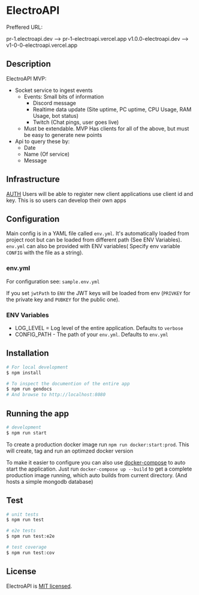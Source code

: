 # ElectroAPI

Preffered URL:

pr-1.electroapi.dev --> pr-1-electroapi.vercel.app
v1.0.0-electroapi.dev --> v1-0-0-electroapi.vercel.app

## Description

ElectroAPI MVP:

- Socket service to ingest events
  - Events: Small bits of information
    - Discord message
    - Realtime data update (Site uptime, PC uptime, CPU Usage, RAM Usage, bot status)
    - Twitch (Chat pings, user goes live)
  - Must be extendable. MVP Has clients for all of the above, but must be easy to generate new points
- Api to query these by:
  - Date
  - Name (Of service)
  - Message

## Infrastructure

[AUTH](docs/authentication.md)
Users will be able to register new client applications use client id and key. This is so users can develop their own apps

## Configuration

Main config is in a YAML file called `env.yml`. It's automatically loaded from project root but can be loaded from different path (See ENV Variables).
`env.yml` can also be provided with ENV variables( Specify env variable `CONFIG` with the file as a string).

### env.yml

For configuration see: `sample.env.yml`

If you set `jwtPath` to `ENV` the JWT keys will be loaded from env (`PRIVKEY` for the private key and `PUBKEY` for the public one).

### ENV Variables

- LOG_LEVEL = Log level of the entire application. Defaults to `verbose`
- CONFIG_PATH - The path of your `env.yml`. Defaults to `env.yml`

## Installation

```bash
# For local development
$ npm install

# To inspect the documention of the entire app
$ npm run gendocs
# And browse to http://localhost:8080
```

## Running the app

```bash
# development
$ npm run start
```

To create a production docker image run `npm run docker:start:prod`.
This will create, tag and run an optimzed docker version

To make it easier to configure you can also use [docker-compose](https://docs.docker.com/compose/) to auto start the application. Just run `docker-compose up --build` to get a complete production image running, which auto builds from current directory. (And hosts a simple mongodb database)

## Test

```bash
# unit tests
$ npm run test

# e2e tests
$ npm run test:e2e

# test coverage
$ npm run test:cov
```

## License

ElectroAPI is [MIT licensed](LICENSE).
